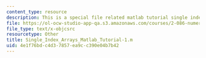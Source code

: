 ```yaml
---
content_type: resource
description: This is a special file related matlab tutorial single index arrays.
file: https://ol-ocw-studio-app-qa.s3.amazonaws.com/courses/2-086-numerical-computation-for-mechanical-engineers-fall-2014/4e1f76bdc4d37857ea9cc390e04b7b42_Single_Index_Arrays_Matlab_Tutorial-1.m
file_type: text/x-objcsrc
resourcetype: Other
title: Single_Index_Arrays_Matlab_Tutorial-1.m
uid: 4e1f76bd-c4d3-7857-ea9c-c390e04b7b42
---
```

